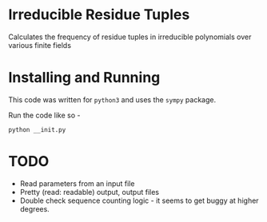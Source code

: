 # Irreducible Residue Tuples
Calculates the frequency of residue tuples in irreducible polynomials over various finite fields

# Installing and Running
This code was written for `python3` and uses the `sympy` package.

Run the code like so -
```
python __init.py
```

# TODO

* Read parameters from an input file
* Pretty (read: readable) output, output files
* Double check sequence counting logic - it seems to get buggy at higher degrees.
